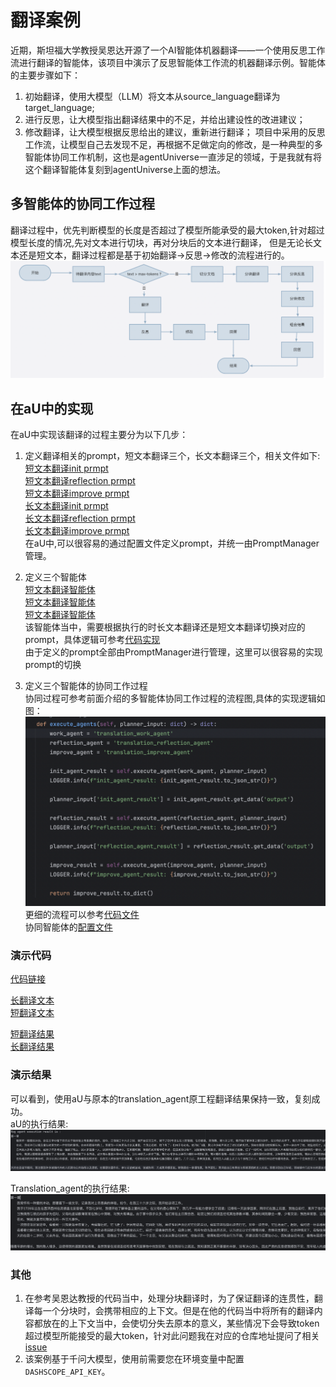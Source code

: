 # 翻译案例
近期，斯坦福大学教授吴恩达开源了一个AI智能体机器翻译——一个使用反思工作流进行翻译的智能体，该项目中演示了反思智能体工作流的机器翻译示例。智能体的主要步骤如下：
1. 初始翻译，使用大模型（LLM）将文本从source_language翻译为target_language;
2. 进行反思，让大模型指出翻译结果中的不足，并给出建设性的改进建议；
3. 修改翻译，让大模型根据反思给出的建议，重新进行翻译；
项目中采用的反思工作流，让模型自己去发现不足，再根据不足做定向的修改，是一种典型的多智能体协同工作机制，这也是agentUniverse一直涉足的领域，于是我就有将这个翻译智能体复刻到agentUniverse上面的想法。

## 多智能体的协同工作过程
翻译过程中，优先判断模型的长度是否超过了模型所能承受的最大token,针对超过模型长度的情况,先对文本进行切块，再对分块后的文本进行翻译，
但是无论长文本还是短文本，翻译过程都是基于初始翻译->反思->修改的流程进行的。
![多智能体协同工作流程](../_picture/translation_flow_graph.png)

## 在aU中的实现
在aU中实现该翻译的过程主要分为以下几步：
1. 定义翻译相关的prompt，短文本翻译三个，长文本翻译三个，相关文件如下:  
[短文本翻译init prmpt](../../../sample_standard_app/intelligence/agentic/prompt/translation/translation_init_en.yaml)  
[短文本翻译reflection prmpt](../../../sample_standard_app/intelligence/agentic/prompt/translation/translation_reflection_en.yaml)  
[短文本翻译improve prmpt](../../../sample_standard_app/intelligence/agentic/prompt/translation/translation_improve_en.yaml)  
[长文本翻译init prmpt](../../../sample_standard_app/intelligence/agentic/prompt/translation/multi_translation_init_en.yaml)  
[长文本翻译reflection prmpt](../../../sample_standard_app/intelligence/agentic/prompt/translation/multi_translation_improve_en.yaml)  
[长文本翻译improve prmpt](../../../sample_standard_app/intelligence/agentic/prompt/translation/multi_translation_improve_en.yaml)  
在aU中,可以很容易的通过配置文件定义prompt，并统一由PromptManager管理。
  

2. 定义三个智能体  
[短文本翻译智能体](../../../sample_standard_app/intelligence/agentic/agent/agent_instance/translation_agent_case/translation_work_agent.yaml)  
[短文本翻译智能体](../../../sample_standard_app/intelligence/agentic/agent/agent_instance/translation_agent_case/translation_reflection_agent.yaml)  
[短文本翻译智能体](../../../sample_standard_app/intelligence/agentic/agent/agent_instance/translation_agent_case/translation_improve_agent.yaml)  
该智能体当中，需要根据执行的时长文本翻译还是短文本翻译切换对应的prompt，具体逻辑可参考[代码实现](../../../sample_standard_app/intelligence/agentic/agent/agent_instance/translation_agent_case/translation_agent.py)  
由于定义的prompt全部由PromptManager进行管理，这里可以很容易的实现prompt的切换
    

3. 定义三个智能体的协同工作过程  
协同过程可参考前面介绍的多智能体协同工作过程的流程图,具体的实现逻辑如图：    
![协同工作](../_picture/translation_execute_flow.png)    
更细的流程可以参考[代码文件](../../../sample_standard_app/intelligence/agentic/agent/agent_instance/translation_agent_case/translation_by_token_agent.py)  
协同智能体的[配置文件](../../../sample_standard_app/intelligence/agentic/agent/agent_instance/translation_agent_case/translation_agent.yaml)

### 演示代码
[代码链接](../../../sample_standard_app/intelligence/test/test_translation_agent.py)

[长翻译文本](../../../sample_standard_app/intelligence/test/translation_data/long_text.txt)  
[短翻译文本](../../../sample_standard_app/intelligence/test/translation_data/short_text.txt)  

[短翻译结果](../../../sample_standard_app/intelligence/test/translation_data/short_text_result.txt)  
[长翻译结果](../../../sample_standard_app/intelligence/test/translation_data/long_text_result.txt)  

### 演示结果
可以看到，使用aU与原本的translation_agent原工程翻译结果保持一致，复刻成功。  
aU的执行结果:  
![aU执行长文本结果](../_picture/long_translation_au.png)    
  
Translation_agent的执行结果:  
![translation执行长文本结果](../_picture/long_translation_wu.png)  

### 其他
1. 在参考吴恩达教授的代码当中，处理分块翻译时，为了保证翻译的连贯性，翻译每一个分块时，会携带相应的上下文。但是在他的代码当中将所有的翻译内容都放在的上下文当中，会使切分失去原本的意义，某些情况下会导致token超过模型所能接受的最大token，针对此问题我在对应的仓库地址提问了相关[issue](https://github.com/andrewyng/translation-agent/issues/28)
2. 该案例基于千问大模型，使用前需要您在环境变量中配置`DASHSCOPE_API_KEY`。
